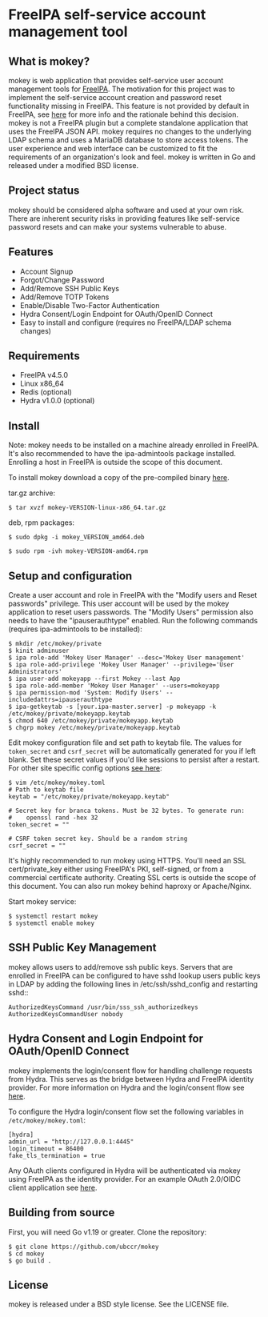 # FreeIPA self-service account management tool

## What is mokey?

mokey is web application that provides self-service user account management
tools for [FreeIPA](https://www.freeipa.org). The motivation for this project was
to implement the self-service account creation and password reset functionality
missing in FreeIPA.  This feature is not provided by default in FreeIPA, see
[here](https://www.freeipa.org/page/Self-Service_Password_Reset) for more info
and the rationale behind this decision. mokey is not a FreeIPA plugin but a
complete standalone application that uses the FreeIPA JSON API.  mokey requires
no changes to the underlying LDAP schema and uses a MariaDB database to store
access tokens. The user experience and web interface can be customized to fit
the requirements of an organization's look and feel. mokey is written in Go and
released under a modified BSD license.

## Project status

mokey should be considered alpha software and used at your own risk. There are
inherent security risks in providing features like self-service password resets
and can make your systems vulnerable to abuse.

## Features

- Account Signup
- Forgot/Change Password
- Add/Remove SSH Public Keys
- Add/Remove TOTP Tokens
- Enable/Disable Two-Factor Authentication
- Hydra Consent/Login Endpoint for OAuth/OpenID Connect
- Easy to install and configure (requires no FreeIPA/LDAP schema changes)

## Requirements

- FreeIPA v4.5.0
- Linux x86_64 
- Redis (optional)
- Hydra v1.0.0 (optional)

## Install

Note: mokey needs to be installed on a machine already enrolled in FreeIPA.
It's also recommended to have the ipa-admintools package installed. Enrolling a
host in FreeIPA is outside the scope of this document.

To install mokey download a copy of the pre-compiled binary [here](https://github.com/ubccr/mokey/releases).

tar.gz archive:

```
$ tar xvzf mokey-VERSION-linux-x86_64.tar.gz 
```

deb, rpm packages:

```
$ sudo dpkg -i mokey_VERSION_amd64.deb

$ sudo rpm -ivh mokey-VERSION-amd64.rpm
```

## Setup and configuration

Create a user account and role in FreeIPA with the "Modify users and Reset
passwords" privilege. This user account will be used by the mokey application
to reset users passwords. The "Modify Users" permission also needs to have the
"ipauserauthtype" enabled. Run the following commands (requires ipa-admintools
to be installed):

```
$ mkdir /etc/mokey/private
$ kinit adminuser
$ ipa role-add 'Mokey User Manager' --desc='Mokey User management'
$ ipa role-add-privilege 'Mokey User Manager' --privilege='User Administrators'
$ ipa user-add mokeyapp --first Mokey --last App
$ ipa role-add-member 'Mokey User Manager' --users=mokeyapp
$ ipa permission-mod 'System: Modify Users' --includedattrs=ipauserauthtype
$ ipa-getkeytab -s [your.ipa-master.server] -p mokeyapp -k /etc/mokey/private/mokeyapp.keytab
$ chmod 640 /etc/mokey/private/mokeyapp.keytab
$ chgrp mokey /etc/mokey/private/mokeyapp.keytab
```

Edit mokey configuration file and set path to keytab file. The values for
`token_secret` and `csrf_secret` will be automatically generated for you if
left blank. Set these secret values if you'd like sessions to persist after a restart.
For other site specific config options [see here](https://github.com/ubccr/mokey/blob/main/mokey.toml.sample):

```
$ vim /etc/mokey/mokey.toml
# Path to keytab file
keytab = "/etc/mokey/private/mokeyapp.keytab"

# Secret key for branca tokens. Must be 32 bytes. To generate run:
#    openssl rand -hex 32 
token_secret = ""

# CSRF token secret key. Should be a random string
csrf_secret = ""
```

It's highly recommended to run mokey using HTTPS. You'll need an SSL
cert/private_key either using FreeIPA's PKI, self-signed, or from a commercial
certificate authority. Creating SSL certs is outside the scope of this
document. You can also run mokey behind haproxy or Apache/Nginx.

Start mokey service:

```
$ systemctl restart mokey
$ systemctl enable mokey
```

## SSH Public Key Management

mokey allows users to add/remove ssh public keys. Servers that are enrolled in
FreeIPA can be configured to have sshd lookup users public keys in LDAP by
adding the following lines in /etc/ssh/sshd_config and restarting sshd::

    AuthorizedKeysCommand /usr/bin/sss_ssh_authorizedkeys
    AuthorizedKeysCommandUser nobody

## Hydra Consent and Login Endpoint for OAuth/OpenID Connect

mokey implements the login/consent flow for handling challenge requests from
Hydra. This serves as the bridge between Hydra and FreeIPA identity provider.
For more information on Hydra and the login/consent flow see [here](https://www.ory.sh/docs/hydra/oauth2).

To configure the Hydra login/consent flow set the following variables in
`/etc/mokey/mokey.toml`:

```
[hydra]
admin_url = "http://127.0.0.1:4445"
login_timeout = 86400
fake_tls_termination = true
```

Any OAuth clients configured in Hydra will be authenticated via mokey using
FreeIPA as the identity provider. For an example OAuth 2.0/OIDC client
application see [here](examples/mokey-oidc/main.go).

## Building from source

First, you will need Go v1.19 or greater. Clone the repository:

```
$ git clone https://github.com/ubccr/mokey
$ cd mokey
$ go build .
```

## License

mokey is released under a BSD style license. See the LICENSE file.
